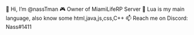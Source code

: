 👋 Hi, I’m @nassTman
🎮 Owner of MiamiLifeRP Server
🌱 Lua is my main language, also know some html,java,js,css,C++
📫 Reach me on Discord: Nass#1411
